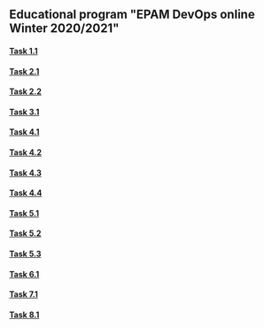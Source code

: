 ## Educational program "EPAM DevOps online Winter 2020/2021"

#### <a href="https://github.com/Yevhenii-Orlov/DevOps_online_Kiev_2020Q42021Q1/tree/main/m1/task1.1" target="_blank">Task 1.1</a>

#### <a href="https://github.com/Yevhenii-Orlov/DevOps_online_Kiev_2020Q42021Q1/blob/main/m2/task2.1/readme.md" target="_blank">Task 2.1</a>

#### <a href="https://github.com/Yevhenii-Orlov/DevOps_online_Kiev_2020Q42021Q1/blob/main/m2/task2.2/readme.md" target="_blank">Task 2.2</a>

#### <a href="https://github.com/Yevhenii-Orlov/DevOps_online_Kiev_2020Q42021Q1/blob/main/m3/task3.1/readme.md" target="_blank">Task 3.1</a>

#### <a href="https://github.com/Yevhenii-Orlov/DevOps_online_Kiev_2020Q42021Q1/blob/main/m4/task4.1/readme.md" target="_blank">Task 4.1</a>

#### <a href="https://github.com/Yevhenii-Orlov/DevOps_online_Kiev_2020Q42021Q1/blob/main/m4/task4.2/readme.md" target="_blank">Task 4.2</a>

#### <a href="https://github.com/Yevhenii-Orlov/DevOps_online_Kiev_2020Q42021Q1/blob/main/m4/task4.3/readme.md" target="_blank">Task 4.3</a>

#### <a href="https://github.com/Yevhenii-Orlov/DevOps_online_Kiev_2020Q42021Q1/blob/main/m4/task4.4/readme.md" target="_blank">Task 4.4</a>

#### <a href="https://github.com/Yevhenii-Orlov/DevOps_online_Kiev_2020Q42021Q1/blob/main/m5/readme.md" target="_blank">Task 5.1</a>

#### <a href="https://github.com/Yevhenii-Orlov/DevOps_online_Kiev_2020Q42021Q1/blob/main/m5/Task5.2/readme.md" target="_blank">Task 5.2</a>

#### <a href="https://github.com/Yevhenii-Orlov/DevOps_online_Kiev_2020Q42021Q1/blob/main/m5/Task5.3/readme.md" target="_blank">Task 5.3</a>

#### <a href="https://github.com/Yevhenii-Orlov/DevOps_online_Kiev_2020Q42021Q1/blob/main/m6/Task6.1/readme.md" target="_blank">Task 6.1</a>

#### <a href="https://github.com/Yevhenii-Orlov/DevOps_online_Kiev_2020Q42021Q1/blob/main/m7/Task7.1/readme.md" target="_blank">Task 7.1</a>

#### <a href="https://github.com/Yevhenii-Orlov/DevOps_online_Kiev_2020Q42021Q1/blob/main/m8/Task8.1/readme.md" target="_blank">Task 8.1</a>
